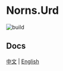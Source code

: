 # Norns.Urd

![build](https://github.com/fs7744/Norns.Urd/workflows/.NET%20Core/badge.svg)

## Docs

[中文](https://fs7744.github.io/Norns.Urd/zh-cn/index.html) |  [English](https://fs7744.github.io/Norns.Urd/index.html)
